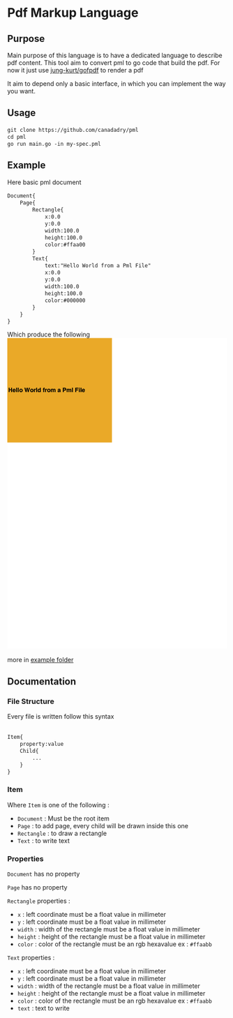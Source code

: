 # Pdf Markup Language 


## Purpose

Main purpose of this language is to have a dedicated language to describe pdf content. 
This tool aim to convert pml to go code that build the pdf. For now it just use [jung-kurt/gofpdf](github.com/jung-kurt/gofpdf) to render a pdf

It aim to depend only a basic interface, in which you can implement the way you want. 

## Usage

```
git clone https://github.com/canadadry/pml
cd pml
go run main.go -in my-spec.pml
```


## Example 

Here basic pml document

```pml
Document{
	Page{
		Rectangle{
			x:0.0
			y:0.0
			width:100.0
			height:100.0
			color:#ffaa00
		}
		Text{
			text:"Hello World from a Pml File"
			x:0.0
			y:0.0
			width:100.0
			height:100.0
			color:#000000
		}
	}
}
```

Which produce the following  ![GitHub Logo](/example/helloworld.png)

more in [example folder](/example)

## Documentation 

### File Structure

Every file is written follow this syntax 


```pml

Item{
	property:value
	Child{
		...
	}
}

```

### Item

Where `Item` is one of the following : 

 - `Document` : Must be the root item
 - `Page` : to add page, every child will be drawn inside this one
 - `Rectangle` : to draw a rectangle
 - `Text` : to write text


 ### Properties

 `Document` has no property

 `Page` has no property

 `Rectangle` properties :

 - `x` : left coordinate must be a float value in millimeter
 - `y` : left coordinate must be a float value in millimeter
 - `width` : width of the rectangle must be a float value in millimeter
 - `height` : height of the rectangle must be a float value in millimeter
 - `color` : color of the rectangle must be an rgb hexavalue ex : `#ffaabb`


 `Text` properties :

 - `x` : left coordinate must be a float value in millimeter
 - `y` : left coordinate must be a float value in millimeter
 - `width` : width of the rectangle must be a float value in millimeter
 - `height` : height of the rectangle must be a float value in millimeter
 - `color` : color of the rectangle must be an rgb hexavalue ex : `#ffaabb`
 - `text` : text to write





